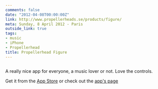 ```yaml
---
comments: false
date: "2012-04-08T00:00:00Z"
link: http://www.propellerheads.se/products/figure/
meta: Sunday, 8 April 2012 - Paris
outside_link: true
tags:
- music
- iPhone
- Propellerhead
title: Propellerhead Figure
---
```

<a href="http://www.propellerheads.se/products/figure/"><img src="http://designisinthecode.com/images/posts/figure-04-2012.jpg" alt="" /></a>

A really nice app for everyone, a music lover or not. Love the controls.

Get it from the <a href="http://itunes.apple.com/app/figure/id511269223?ls=1&mt=8">App Store</a> or check out the <a href="http://www.propellerheads.se/products/figure/">app's page</a>
